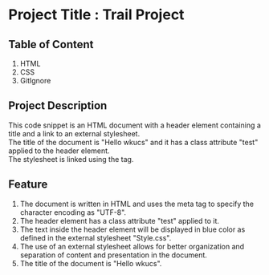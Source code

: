 <!DOCTYPE html>
<html lang="en">
  <head>
    <h1><b> Project Title : Trail Project</b></h1>
  </head>
<body>
   <h2>Table of Content</h2>
  <ol>
    <li>HTML</li>
    <li>CSS</li>
    <li>GitIgnore</li>
  </ol>
  <h2>Project Description</h2>
  <p>
   This code snippet is an HTML document with a header element containing a title and a link to an external stylesheet.<br/> The title of the document is "Hello wkucs" and it has a class attribute "test" applied to the header element.<br/> The stylesheet is linked using the <link> tag.
  </p>
  <h2>Feature</h2>
  <ol>
  <li> The document is written in HTML and uses the meta tag to specify the character encoding as "UTF-8".</li>
<li>The header element has a class attribute "test" applied to it.</li> 
<li> The text inside the header element will be displayed in blue color as defined in the external stylesheet "Style.css".</li>
<li> The use of an external stylesheet allows for better organization and separation of content and presentation in the document.</li>
<li>The title of the document is "Hello wkucs".</li>
  </ol>
  <p>
    
  </p>
  
</body>
</html>
